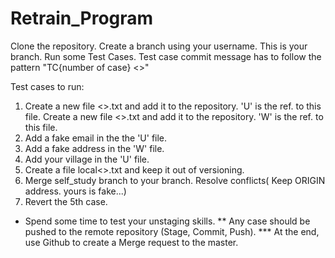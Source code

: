 # Retrain_Program

Clone the repository.
Create a branch using your username. This is your branch.
Run some Test Cases. Test case commit message has to follow the pattern "TC{number of case} <<username>>"

Test cases to run:

1) Create a new file <<username>>.txt and add it to the repository. 'U' is the ref. to this file.
   Create a new file <<warehouse>>.txt and add it to the repository. 'W' is the ref. to this file.
2) Add a fake email in the the 'U' file.
3) Add a fake address in the 'W' file.
5) Add your village in the 'U' file.
6) Create a file local<<username>>.txt and keep it out of versioning.
7) Merge self_study branch to your branch. Resolve conflicts( Keep ORIGIN address. yours is fake...)
8) Revert the 5th case.

* Spend some time to test your unstaging skills.
** Any case should be pushed to the remote repository (Stage, Commit, Push).
*** At the end, use Github to create a Merge request to the master.